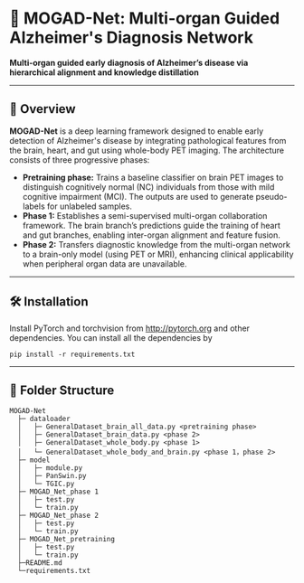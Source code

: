 # 🧠 MOGAD-Net: Multi-organ Guided Alzheimer's Diagnosis Network

**Multi-organ guided early diagnosis of Alzheimer’s disease via hierarchical alignment and knowledge distillation**

---

## 📜 Overview

**MOGAD-Net** is a deep learning framework designed to enable early detection of Alzheimer's disease by integrating pathological features from the brain, heart, and gut using whole-body PET imaging. The architecture consists of three progressive phases:

- **Pretraining phase:** Trains a baseline classifier on brain PET images to distinguish cognitively normal (NC) individuals from those with mild cognitive impairment (MCI). The outputs are used to generate pseudo-labels for unlabeled samples.
- **Phase 1:** Establishes a semi-supervised multi-organ collaboration framework. The brain branch’s predictions guide the training of heart and gut branches, enabling inter-organ alignment and feature fusion.
- **Phase 2:** Transfers diagnostic knowledge from the multi-organ network to a brain-only model (using PET or MRI), enhancing clinical applicability when peripheral organ data are unavailable.

---

## 🛠️ Installation

Install PyTorch and torchvision from http://pytorch.org and other dependencies. You can install all the dependencies by
```
pip install -r requirements.txt
```

---

## 📁 Folder Structure
```
MOGAD-Net
  ├─ dataloader 
  │   ├─ GeneralDataset_brain_all_data.py <pretraining phase> 
  │   ├─ GeneralDataset_brain_data.py <phase 2>
  │   ├─ GeneralDataset_whole_body.py <phase 1>
  │   └─ GeneralDataset_whole_body_and_brain.py <phase 1，phase 2>
  ├─ model
  │   ├─ module.py 
  │   ├─ PanSwin.py
  │   └─ TGIC.py
  ├─ MOGAD_Net_phase 1
  │   ├─ test.py 
  │   └─ train.py 
  ├─ MOGAD_Net_phase 2
  │   ├─ test.py
  │   └─ train.py 
  ├─ MOGAD_Net_pretraining
  │   ├─ test.py
  │   └─ train.py
  ├─README.md
  └─requirements.txt
```
